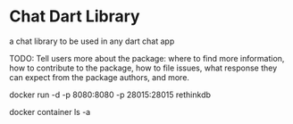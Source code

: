 # Chat Dart Library
a chat library to be used in any dart chat app

TODO: Tell users more about the package: where to find more information, how to 
contribute to the package, how to file issues, what response they can expect 
from the package authors, and more.

<!-- Added by me -->
docker run -d -p 8080:8080 -p 28015:28015 rethinkdb

docker container ls -a
